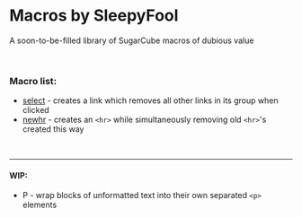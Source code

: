 # Macros by SleepyFool
A soon-to-be-filled library of SugarCube macros of dubious value

&nbsp;

### Macro list:

  - [select](https://github.com/SleepyFool-gh/Sleepy-macros/tree/main/select%20macro) - creates a link which removes all other links in its group when clicked
  - [newhr](https://github.com/SleepyFool-gh/Sleepy-macros/tree/main/newhr%20macro) - creates an `<hr>` while simultaneously removing old `<hr>`'s created this way

&nbsp;

___

#### WIP:

  - P - wrap blocks of unformatted text into their own separated `<p>` elements
